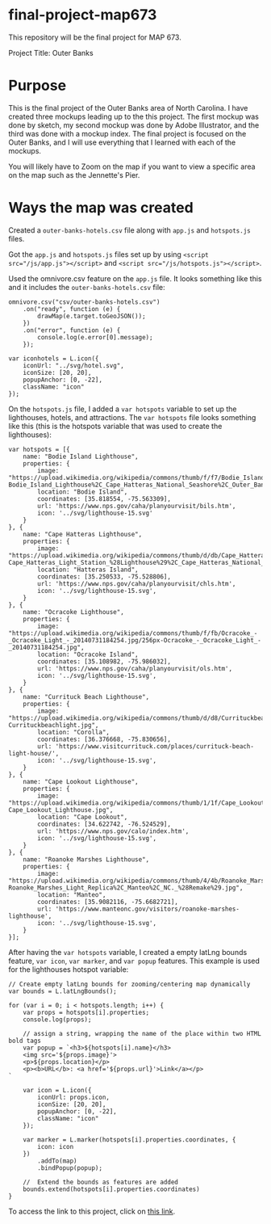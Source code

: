 # final-project-map673
This repository will be the final project for MAP 673.

Project Title: Outer Banks

# Purpose
This is the final project of the Outer Banks area of North Carolina. I have created three mockups leading up to the this project. The first mockup was done by sketch, my second mockup was done by Adobe Illustrator, and the third was done with a mockup index. The final project is focused on the Outer Banks, and I will use everything that I learned with each of the mockups.

You will likely have to Zoom on the map if you want to view a specific area on the map such as the Jennette's Pier.

# Ways the map was created
Created a ```outer-banks-hotels.csv``` file along with ```app.js``` and ```hotspots.js``` files.

Got the ```app.js``` and ```hotspots.js``` files set up by using ```<script src="/js/app.js"></script>``` and ```<script src="/js/hotspots.js"></script>```.

Used the omnivore.csv feature on the ```app.js``` file. It looks something like this and it includes the ```outer-banks-hotels.csv``` file:

```
omnivore.csv("csv/outer-banks-hotels.csv")
    .on("ready", function (e) {
        drawMap(e.target.toGeoJSON());
    })
    .on("error", function (e) {
        console.log(e.error[0].message);
    });

var iconhotels = L.icon({
    iconUrl: "../svg/hotel.svg",
    iconSize: [20, 20],
    popupAnchor: [0, -22],
    className: "icon"
});
```

On the ```hotspots.js``` file, I added a ```var hotspots``` variable to set up the lighthouses, hotels, and attractions. The ```var hotspots``` file looks something like this (this is the hotspots variable that was used to create the lighthouses):

```
var hotspots = [{
    name: "Bodie Island Lighthouse",
    properties: {
        image: "https://upload.wikimedia.org/wikipedia/commons/thumb/f/f7/Bodie_Island_Lighthouse%2C_Cape_Hatteras_National_Seashore%2C_Outer_Banks%2C_North_Carolina_%2814432018464%29.jpg/256px-Bodie_Island_Lighthouse%2C_Cape_Hatteras_National_Seashore%2C_Outer_Banks%2C_North_Carolina_%2814432018464%29.jpg",
        location: "Bodie Island",
        coordinates: [35.818554, -75.563309],
        url: 'https://www.nps.gov/caha/planyourvisit/bils.htm',
        icon: '../svg/lighthouse-15.svg'
    }
}, {
    name: "Cape Hatteras Lighthouse",
    properties: {
        image: "https://upload.wikimedia.org/wikipedia/commons/thumb/d/db/Cape_Hatteras_Light_Station_%28Lighthouse%29%2C_Cape_Hatteras_National_Seashore%2C_Buxton%2C_North_Carolina_%2814268137700%29.jpg/256px-Cape_Hatteras_Light_Station_%28Lighthouse%29%2C_Cape_Hatteras_National_Seashore%2C_Buxton%2C_North_Carolina_%2814268137700%29.jpg",
        location: "Hatteras Island",
        coordinates: [35.250533, -75.528806],
        url: 'https://www.nps.gov/caha/planyourvisit/chls.htm',
        icon: '../svg/lighthouse-15.svg',
    }
}, {
    name: "Ocracoke Lighthouse",
    properties: {
        image: "https://upload.wikimedia.org/wikipedia/commons/thumb/f/fb/Ocracoke_-_Ocracoke_Light_-_20140731184254.jpg/256px-Ocracoke_-_Ocracoke_Light_-_20140731184254.jpg",
        location: "Ocracoke Island",
        coordinates: [35.108982, -75.986032],
        url: 'https://www.nps.gov/caha/planyourvisit/ols.htm',
        icon: '../svg/lighthouse-15.svg',
    }
}, {
    name: "Currituck Beach Lighthouse",
    properties: {
        image: "https://upload.wikimedia.org/wikipedia/commons/thumb/d/d8/Currituckbeachlight.jpg/256px-Currituckbeachlight.jpg",
        location: "Corolla",
        coordinates: [36.376668, -75.830656],
        url: 'https://www.visitcurrituck.com/places/currituck-beach-light-house/',
        icon: '../svg/lighthouse-15.svg',
    }
}, {
    name: "Cape Lookout Lighthouse",
    properties: {
        image: "https://upload.wikimedia.org/wikipedia/commons/thumb/1/1f/Cape_Lookout_Lighthouse.jpg/256px-Cape_Lookout_Lighthouse.jpg",
        location: "Cape Lookout",
        coordinates: [34.622742, -76.524529],
        url: 'https://www.nps.gov/calo/index.htm',
        icon: '../svg/lighthouse-15.svg',
    }
}, {
    name: "Roanoke Marshes Lighthouse",
    properties: {
        image: "https://upload.wikimedia.org/wikipedia/commons/thumb/4/4b/Roanoke_Marshes_Light_Replica%2C_Manteo%2C_NC._%28Remake%29.jpg/256px-Roanoke_Marshes_Light_Replica%2C_Manteo%2C_NC._%28Remake%29.jpg",
        location: "Manteo",
        coordinates: [35.9082116, -75.6682721],
        url: 'https://www.manteonc.gov/visitors/roanoke-marshes-lighthouse',
        icon: '../svg/lighthouse-15.svg',
    }
}];
```

After having the ```var hotspots``` variable, I created a empty latLng bounds feature, ```var icon```, ```var marker```, and ```var popup``` features. This example is used for the lighthouses hotspot variable:
```
// Create empty latLng bounds for zooming/centering map dynamically
var bounds = L.latLngBounds();

for (var i = 0; i < hotspots.length; i++) {
    var props = hotspots[i].properties;
    console.log(props);

    // assign a string, wrapping the name of the place within two HTML bold tags
    var popup = `<h3>${hotspots[i].name}</h3>
    <img src='${props.image}'>
    <p>${props.location}</p>
    <p><b>URL</b>: <a href='${props.url}'>Link</a></p>
`

    var icon = L.icon({
        iconUrl: props.icon,
        iconSize: [20, 20],
        popupAnchor: [0, -22],
        className: "icon"
    });

    var marker = L.marker(hotspots[i].properties.coordinates, {
        icon: icon
    })
        .addTo(map)
        .bindPopup(popup);

    //  Extend the bounds as features are added
    bounds.extend(hotspots[i].properties.coordinates)
}
```

To access the link to this project, click on <a href="https://markm2000.github.io/Final-Project-MAP673/">this link</a>.